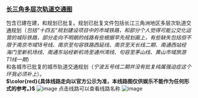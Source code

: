 ### **[长三角多层次轨道交通图](https://djh120122345.github.io/csjrailtraffic/)**
包含已建在建，和规划已批复。规划已批复文件包括长江三角洲地区多层次轨道交通规划（*包括“十四五”规划建设项目中的市域铁路，和部分个人觉得可能公交化运营的城际铁路，部分走向不明朗的线路有些根据早先规划画上，有些缺失包括但不限于南京市域18号线、南京至句容铁路西延线、南京至天长线二期、南通西站经海门至新机场线、南通东站经新机场至通州湾线、句容至茅山线、黄山市域旅游T1线一期*）<br />和各城市已批复的城市轨道交通规划（*宁波五号线二期并没有批复纯属强迫症这个环我必须补上*）。<br />
**$\color{red}{具体线路走向以官方公示为准，本线路图仅供娱乐不能作为任何形式的参考。}$**
![image](https://github.com/djh120122345/csjrailtraffic/assets/52906202/61797db4-3f43-467f-ac2c-987cfab7226a)
点击线路可以查看线路名称
![image](https://github.com/djh120122345/csjrailtraffic/assets/52906202/6ae06cf6-2c6c-47d2-8992-facb52f91087)



